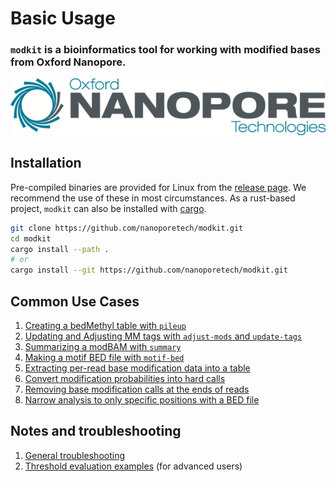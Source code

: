 # Basic Usage

### `modkit` is a bioinformatics tool for working with modified bases from Oxford Nanopore.

![ONT_logo](./images/ONT_logo_590x106.png)

## Installation

Pre-compiled binaries are provided for Linux from the [release
page](https://github.com/nanoporetech/modkit/releases). We recommend the use of these in
most circumstances. As a rust-based project, `modkit` can also be installed with 
[cargo](https://www.rust-lang.org/learn/get-started).
```bash
git clone https://github.com/nanoporetech/modkit.git
cd modkit
cargo install --path .
# or
cargo install --git https://github.com/nanoporetech/modkit.git
```

## Common Use Cases
1. [Creating a bedMethyl table with `pileup`](./intro_bedmethyl.md)
2. [Updating and Adjusting MM tags with `adjust-mods` and `update-tags`](./intro_adjust.md)
3. [Summarizing a modBAM with `summary`](./intro_summary.md)
4. [Making a motif BED file with `motif-bed`](./intro_motif_bed.md)
5. [Extracting per-read base modification data into a table](./intro_extract.md)
6. [Convert modification probabilities into hard calls](./intro_call_mods.md)
7. [Removing base modification calls at the ends of reads](./intro_edge_filter.md)
8. [Narrow analysis to only specific positions with a BED file](./intro_include_bed.md)

## Notes and troubleshooting
1. [General troubleshooting](./troubleshooting.md)
2. [Threshold evaluation examples](./filtering_details.md) (for advanced users)

